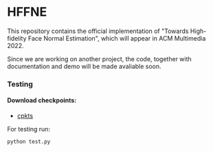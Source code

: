 # HFFNE
 
This repository contains the official implementation of "Towards High-fidelity Face Normal Estimation", which will appear in ACM Multimedia 2022.

Since we are working on another project, the code, together with documentation and demo will be made avaliable soon.



### Testing
#### Download checkpoints: 
* [cpkts](https://drive.google.com/drive/folders/1djzwMItmM0oZeNk9zkdNQqb_ZXw9Tomm?usp=sharing)

For testing run:
```
python test.py 
```


